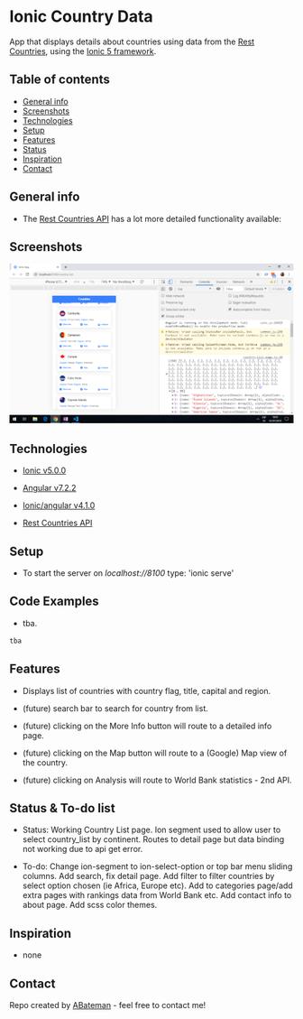 # Ionic Country Data

App that displays details about countries using data from the [Rest Countries](https://restcountries.eu/), using the [Ionic 5 framework](https://ionicframework.com/docs).

## Table of contents

* [General info](#general-info)
* [Screenshots](#screenshots)
* [Technologies](#technologies)
* [Setup](#setup)
* [Features](#features)
* [Status](#status)
* [Inspiration](#inspiration)
* [Contact](#contact)

## General info

* The [Rest Countries API](https://restcountries.eu/) has a lot more detailed functionality available:

## Screenshots

![Ionic page](./img/list.png)

## Technologies

* [Ionic v5.0.0](https://ionicframework.com/)

* [Angular v7.2.2](https://angular.io/)

* [Ionic/angular v4.1.0](https://www.npmjs.com/package/@ionic/angular)

* [Rest Countries API](https://restcountries.eu/)

## Setup

* To start the server on _localhost://8100_ type: 'ionic serve'

## Code Examples

* tba.

```typescript
tba
```

## Features

* Displays list of countries with country flag, title, capital and region.

* (future) search bar to search for country from list.

* (future) clicking on the More Info button will route to a detailed info page.

* (future) clicking on the Map button will route to a (Google) Map view of the country.

* (future) clicking on Analysis will route to World Bank statistics - 2nd API.

## Status & To-do list

* Status: Working Country List page. Ion segment used to allow user to select country_list by continent. Routes to detail page but data binding not working due to api get error.

* To-do: Change ion-segment to ion-select-option or top bar menu sliding columns. Add search, fix detail page. Add filter to filter countries by select option chosen (ie Africa, Europe etc). Add to categories page/add extra pages with rankings data from World Bank etc. Add contact info to about page. Add scss color themes.

## Inspiration

* none

## Contact

Repo created by [ABateman](https://www.andrewbateman.org) - feel free to contact me!
